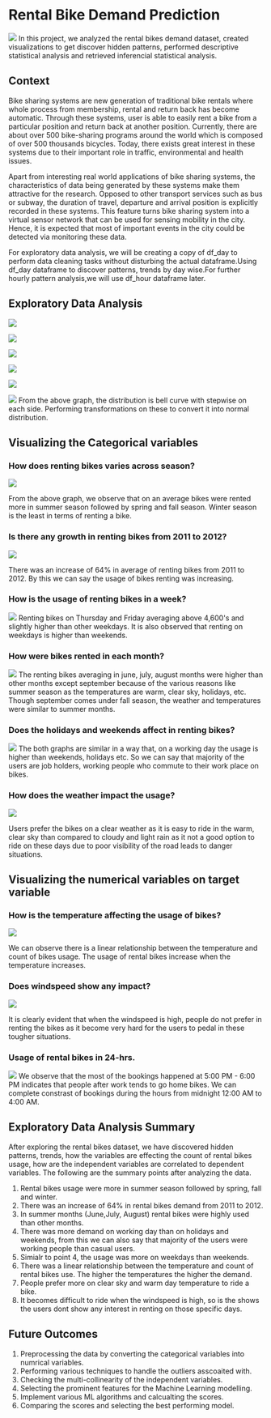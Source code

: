 # Rental Bike Demand Prediction

![](Images/Rental%20Bikes.jpg)
In this project, we analyzed the rental bikes demand dataset, created visualizations to get discover hidden patterns, performed descriptive statistical analysis and retrieved inferencial statistical analysis.

## Context
Bike sharing systems are new generation of traditional bike rentals where whole process from membership, rental and return back has become automatic. Through these systems, user is able to easily rent a bike from a particular position and return back at another position. Currently, there are about over 500 bike-sharing programs around the world which is composed of over 500 thousands bicycles. Today, there exists great interest in these systems due to their important role in traffic, environmental and health issues.

Apart from interesting real world applications of bike sharing systems, the characteristics of data being generated by these systems make them attractive for the research. Opposed to other transport services such as bus or subway, the duration of travel, departure and arrival position is explicitly recorded in these systems. This feature turns bike sharing system into a virtual sensor network that can be used for sensing mobility in the city. Hence, it is expected that most of important events in the city could be detected via monitoring these data.

For exploratory data analysis, we will be creating a copy of df_day to perform data cleaning tasks without disturbing the actual dataframe.Using df_day dataframe to discover patterns, trends by day wise.For further hourly pattern analysis,we will use df_hour dataframe later.

## Exploratory Data Analysis
![](Images/shape.png)

![](Images/null%20values.png)

![](Images/Info.png)

![](Images/describe.png)

![](Images/head.png)

![](Images/Target%20distribution.png)
From the above graph, the distribution is bell curve with stepwise on each side. Performing transformations on these to convert it into normal distribution.

## Visualizing the Categorical variables
### How does renting bikes varies across season?
![](Images/seasons.png)

From the above graph, we observe that on an average bikes were rented more in summer season followed by spring and fall season. Winter season is the least in terms of renting a bike.

### Is there any growth in renting bikes from 2011 to 2012?
![](Images/years.png)

There was an increase of 64% in average of renting bikes from 2011 to 2012. By this we can say the usage of bikes renting was increasing.

### How is the usage of renting bikes in a week?
![](Images/week.png)
Renting bikes on Thursday and Friday averaging above 4,600's and slightly higher than other weekdays. It is also observed that renting on weekdays is higher than weekends.

### How were bikes rented in each month?
![](Images/months.png)
The renting bikes averaging in june, july, august months were higher than other months except september because of the various reasons like summer season as the temperatures are warm, clear sky, holidays, etc. Though september comes under fall season, the weather and temperatures were similar to summer months.

### Does the holidays and weekends affect in renting bikes?
![](Images/working%20day%20vs%20holidays%20and%20weekends.png)
The both graphs are similar in a way that, on a working day the usage is higher than weekends, holidays etc. So we can say that majority of the users are job holders, working people who commute to their work place on bikes.

### How does the weather impact the usage?
![](Images/weather.png)

Users prefer the bikes on a clear weather as it is easy to ride in the warm, clear sky than compared to cloudy and light rain as it not a good option to ride on these days due to poor visibility of the road leads to danger situations.

## Visualizing the numerical variables on target variable

### How is the temperature affecting the usage of bikes?
![](Images/temperature.png)

We can observe there is a linear relationship between the temperature and count of bikes usage. The usage of rental bikes increase when the temperature increases.

### Does windspeed show any impact?
![](Images/windspeed.png)

It is clearly evident that when the windspeed is high, people do not prefer in renting the bikes as it become very hard for the users to pedal in these tougher situations.

### Usage of rental bikes in 24-hrs.
![](Images/24%20hrs.png)
We observe that the most of the bookings happened at 5:00 PM - 6:00 PM indicates that people after work tends to go home bikes. We can complete constrast of bookings during the hours from midnight 12:00 AM to 4:00 AM.

## Exploratory Data Analysis Summary
After exploring the rental bikes dataset, we have discovered hidden patterns, trends, how the variables are effecting the count of rental bikes usage, how are the independent variables are correlated to dependent variables. The following are the summary points after analyzing the data.

1. Rental bikes usage were more in summer season followed by spring, fall and winter.
2. There was an increase of 64% in rental bikes demand from 2011 to 2012.
3. In summer months (June,July, August) rental bikes were highly used than other months.
4. There was more demand on working day than on holidays and weekends, from this we can also say that majority of the users were working people than casual users.
5. Simialr to point 4, the usage was more on weekdays than weekends.
6. There was a linear relationship between the temperature and count of rental bikes use. The higher the temperatures the higher the demand.
7. People prefer more on clear sky and warm day temperature to ride a bike.
8. It becomes difficult to ride when the windspeed is high, so is the shows the users dont show any interest in renting on those specific days.

## Future Outcomes
1. Preprocessing the data by converting the categorical variables into numrical variables.
2. Performing various techniques to handle the outliers asscoaited with.
3. Checking the multi-collinearity of the independent variables.
4. Selecting the prominent features for the Machine Learning modelling.
5. Implement various ML algorithms and calcualting the scores.
6. Comparing the scores and selecting the best performing model.
